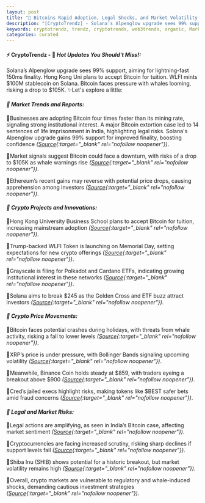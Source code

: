 ```yaml
---
layout: post
title: "🌅 Bitcoins Rapid Adoption, Legal Shocks, and Market Volatility Reshape Crypto"
description: "[CryptoTrendz] - Solana’s Alpenglow upgrade sees 99% support, aiming for lightning-fast 150ms finality. Hong Kong Uni plans to accept Bitcoin for tuition. WLFI mints $100M stablecoin on Solana. Bitcoin faces pressure with whales looming, risking a drop to $105K."
keywords: cryptotrendz, trendz, cryptotrends, web3trends, organic, Market, Ethereum, Growth, XRP, Token, SOL, Bitcoin, investors, Crypto, Stablecoin, Cardano, Business, Analyst, BTC
categories: curated
---
```


#### ⚡ CryptoTrendz - 📌 *Hot Updates You Should't Miss!:*

Solana’s Alpenglow upgrade sees 99% support, aiming for lightning-fast 150ms finality. Hong Kong Uni plans to accept Bitcoin for tuition. WLFI mints $100M stablecoin on Solana. Bitcoin faces pressure with whales looming, risking a drop to $105K. ✨Let's explore a little:


#### *🔖 Market Trends and Reports:*  

🔹Businesses are adopting Bitcoin four times faster than its mining rate, signaling strong institutional interest. A major Bitcoin extortion case led to 14 sentences of life imprisonment in India, highlighting legal risks. Solana's Alpenglow upgrade gains 99% support for improved finality, boosting confidence *([Source](https://s.avyag.com/l7n5){:target="_blank" rel="nofollow noopener"})*.  

🔹Market signals suggest Bitcoin could face a downturn, with risks of a drop to $105K as whale warnings rise *([Source](https://s.avyag.com/1sfz){:target="_blank" rel="nofollow noopener"})*.  

🔹Ethereum’s recent gains may reverse with potential price drops, causing apprehension among investors *([Source](https://s.avyag.com/b55p){:target="_blank" rel="nofollow noopener"})*.  

#### *🔖 Crypto Projects and Innovations:*  

🔹Hong Kong University Business School plans to accept Bitcoin for tuition, increasing mainstream adoption *([Source](https://s.avyag.com/z1uc){:target="_blank" rel="nofollow noopener"})*.  

🔹Trump-backed WLFI Token is launching on Memorial Day, setting expectations for new crypto offerings *([Source](https://s.avyag.com/xkm3){:target="_blank" rel="nofollow noopener"})*.  

🔹Grayscale is filing for Polkadot and Cardano ETFs, indicating growing institutional interest in these networks *([Source](https://s.avyag.com/it5m){:target="_blank" rel="nofollow noopener"})*.  

🔹Solana aims to break $245 as the Golden Cross and ETF buzz attract investors *([Source](https://s.avyag.com/zw8s){:target="_blank" rel="nofollow noopener"})*.  

#### *🔖 Crypto Price Movements:*  

🔹Bitcoin faces potential crashes during holidays, with threats from whale activity, risking a fall to lower levels *([Source](https://s.avyag.com/0q9y){:target="_blank" rel="nofollow noopener"})*.  

🔹XRP’s price is under pressure, with Bollinger Bands signaling upcoming volatility *([Source](https://s.avyag.com/jn2q){:target="_blank" rel="nofollow noopener"})*.  

🔹Meanwhile, Binance Coin holds steady at $859, with traders eyeing a breakout above $900 *([Source](https://s.avyag.com/a576){:target="_blank" rel="nofollow noopener"})*.  

🔹Cred’s jailed execs highlight risks, making tokens like $BEST safer bets amid fraud concerns *([Source](https://s.avyag.com/kti3){:target="_blank" rel="nofollow noopener"})*.  

#### *🔖 Legal and Market Risks:*  

🔹Legal actions are amplifying, as seen in India’s Bitcoin case, affecting market sentiment *([Source](https://s.avyag.com/m498){:target="_blank" rel="nofollow noopener"})*.  

🔹Cryptocurrencies are facing increased scrutiny, risking sharp declines if support levels fail *([Source](https://s.avyag.com/u50h){:target="_blank" rel="nofollow noopener"})*.  

🔹Shiba Inu (SHIB) shows potential for a historic breakout, but market volatility remains high *([Source](https://s.avyag.com/1l09){:target="_blank" rel="nofollow noopener"})*.  

🔹Overall, crypto markets are vulnerable to regulatory and whale-induced shocks, demanding cautious investment strategies *([Source](https://s.avyag.com/gknm){:target="_blank" rel="nofollow noopener"})*.